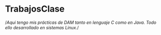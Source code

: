 # TrabajosClase
/*Aqui tengo mis prácticas de DAM tanto en lenguaje C como en Java. Todo ello desarrollado en sistemas Linux.*/
